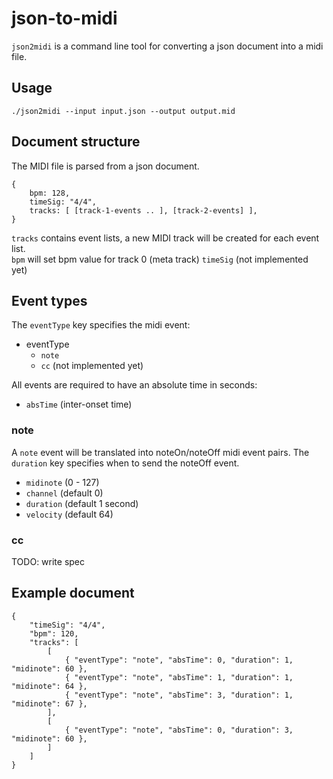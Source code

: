 json-to-midi
============

`json2midi` is a command line tool for converting a json document into a midi file.

## Usage

    ./json2midi --input input.json --output output.mid

## Document structure

The MIDI file is parsed from a json document.

    {
        bpm: 128,
        timeSig: "4/4",
        tracks: [ [track-1-events .. ], [track-2-events] ],
    }


`tracks` contains event lists, a new MIDI track will be created for each event list.  
`bpm` will set bpm value for track 0 (meta track)
`timeSig` (not implemented yet)

## Event types

The `eventType` key specifies the midi event:

* eventType
    - `note`
    - `cc` (not implemented yet)

All events are required to have an absolute time in seconds:

* `absTime` (inter-onset time)

### note

A `note` event will be translated into noteOn/noteOff midi event pairs. The `duration` key specifies when to send the noteOff event.

* `midinote` (0 - 127)
* `channel` (default 0)
* `duration` (default 1 second)
* `velocity` (default 64)

### cc

TODO: write spec

## Example document

    {
        "timeSig": "4/4",
        "bpm": 120,
        "tracks": [
            [
                { "eventType": "note", "absTime": 0, "duration": 1, "midinote": 60 },
                { "eventType": "note", "absTime": 1, "duration": 1, "midinote": 64 },
                { "eventType": "note", "absTime": 3, "duration": 1, "midinote": 67 },
            ],
            [
                { "eventType": "note", "absTime": 0, "duration": 3, "midinote": 60 },
            ]
        ]
    }
